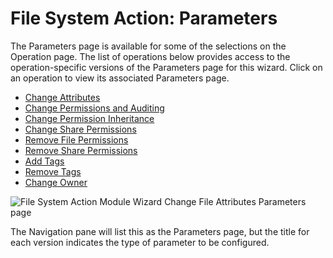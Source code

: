 # File System Action: Parameters

The Parameters page is available for some of the selections on the Operation page. The list of operations below provides access to the operation-specific versions of the Parameters page for this wizard. Click on an operation to view its associated Parameters page.

- [Change Attributes](/docs/accessanalyzer/enterpriseauditor/admin/action/filesystem/parameters/changeattributes.md)
- [Change Permissions and Auditing](/docs/accessanalyzer/enterpriseauditor/admin/action/filesystem/parameters/changepermissionsauditing.md)
- [Change Permission Inheritance](/docs/accessanalyzer/enterpriseauditor/admin/action/filesystem/parameters/changepermissioninheritance.md)
- [Change Share Permissions](/docs/accessanalyzer/enterpriseauditor/admin/action/filesystem/parameters/changesharepermissions.md)
- [Remove File Permissions](/docs/accessanalyzer/enterpriseauditor/admin/action/filesystem/parameters/removefilepermissions.md)
- [Remove Share Permissions](/docs/accessanalyzer/enterpriseauditor/admin/action/filesystem/parameters/removesharepermissions.md)
- [Add Tags](/docs/accessanalyzer/enterpriseauditor/admin/action/filesystem/parameters/addtags.md)
- [Remove Tags](/docs/accessanalyzer/enterpriseauditor/admin/action/filesystem/parameters/removetags.md)
- [Change Owner](/docs/accessanalyzer/enterpriseauditor/admin/action/filesystem/parameters/changeowner.md)

![File System Action Module Wizard Change File Attributes Parameters page](/img/product_docs/accessanalyzer/enterpriseauditor/admin/action/filesystem/changeattributes.webp)

The Navigation pane will list this as the Parameters page, but the title for each version indicates the type of parameter to be configured.
